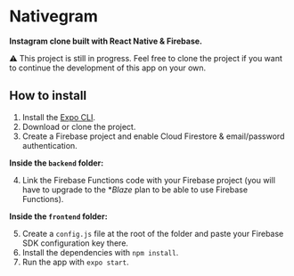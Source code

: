 # Nativegram

**Instagram clone built with React Native & Firebase.**

⚠ This project is still in progress. Feel free to clone the project if you want to continue the development of this app on your own.

## How to install
1. Install the [Expo CLI](https://docs.expo.io/get-started/installation/).
2. Download or clone the project.
3. Create a Firebase project and enable Cloud Firestore & email/password authentication.

**Inside the `backend` folder:**

4. Link the Firebase Functions code with your Firebase project (you will have to upgrade to the **Blaze* plan to be able to use Firebase Functions).

**Inside the `frontend` folder:**

5. Create a `config.js` file at the root of the folder and paste your Firebase SDK configuration key there.
6. Install the dependencies with `npm install`.
7. Run the app with `expo start`.
